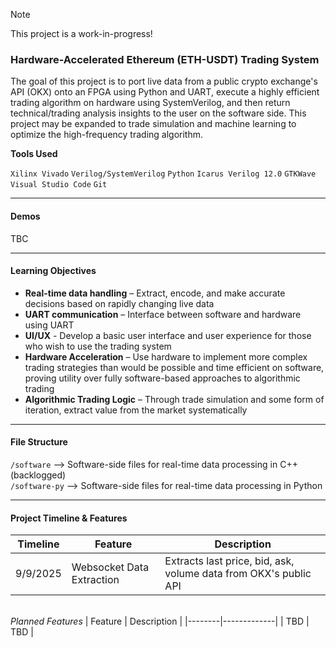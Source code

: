 > [!NOTE]
> This project is a work-in-progress!

### Hardware-Accelerated Ethereum (ETH-USDT) Trading System
The goal of this project is to port live data from a public crypto exchange's API (OKX) onto an FPGA using Python and UART, execute a highly efficient trading algorithm on hardware using SystemVerilog, and then return technical/trading analysis insights to the user on the software side. This project may be expanded to trade simulation and machine learning to optimize the high-frequency trading algorithm.

**Tools Used**

`Xilinx Vivado`
`Verilog/SystemVerilog`
`Python`
`Icarus Verilog 12.0`
`GTKWave`
`Visual Studio Code`
`Git`

---

#### **Demos**

TBC

---

#### **Learning Objectives**

- **Real-time data handling** – Extract, encode, and make accurate decisions based on rapidly changing live data
- **UART communication** – Interface between software and hardware using UART
- **UI/UX** - Develop a basic user interface and user experience for those who wish to use the trading system
- **Hardware Acceleration** – Use hardware to implement more complex trading strategies than would be possible and time efficient on software, proving utility over fully software-based approaches to algorithmic trading
- **Algorithmic Trading Logic** – Through trade simulation and some form of iteration, extract value from the market systematically

---

#### **File Structure**

`/software` –> Software-side files for real-time data processing in C++ (backlogged)\
`/software-py` –> Software-side files for real-time data processing in Python

---

#### **Project Timeline & Features**

| Timeline | Feature | Description |
|--------|-------------|--------|
| 9/9/2025 | Websocket Data Extraction | Extracts last price, bid, ask, volume data from OKX's public API

\
*Planned Features* 
| Feature | Description |
|--------|-------------|
| TBD | TBD |

